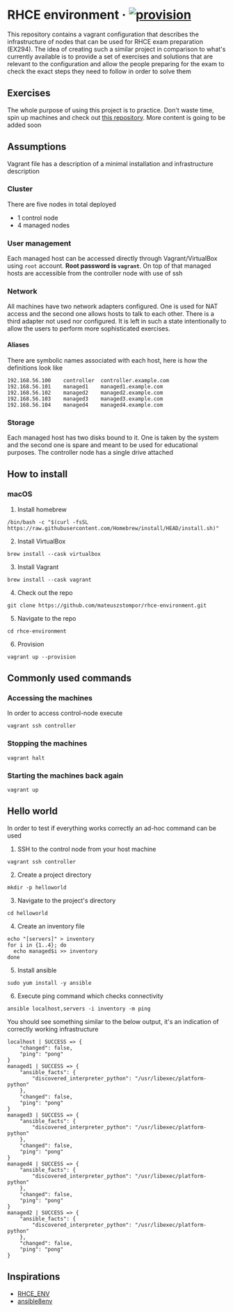 # RHCE environment &middot; [![provision](https://github.com/mateuszstompor/rhce-environment/actions/workflows/provision.yml/badge.svg?branch=main)](https://github.com/mateuszstompor/rhce-environment/actions/workflows/provision.yml)
This repository contains a vagrant configuration that describes the infrastructure of nodes that can be used for RHCE exam preparation (EX294). The idea of creating such a similar project in comparison to what's currently available is to provide a set of exercises and solutions that are relevant to the configuration and allow the people preparing for the exam to check the exact steps they need to follow in order to solve them

## Exercises 
The whole purpose of using this project is to practice. Don't waste time, spin up machines and check out [this repository](https://github.com/mateuszstompor/rhce-ex294-exam). More content is going to be added soon 

## Assumptions
Vagrant file has a description of a minimal installation and infrastructure description

### Cluster
There are five nodes in total deployed
* 1 control node
* 4 managed nodes

### User management
Each managed host can be accessed directly through Vagrant/VirtualBox using `root` account. **Root password is `vagrant`**. On top of that managed hosts are accessible from the controller node with use of ssh

### Network
All machines have two network adapters configured. One is used for NAT access and the second one allows hosts to talk to each other. There is a third adapter not used nor configured. It is left in such a state intentionally to allow the users to perform more sophisticated exercises.

#### Aliases
There are symbolic names associated with each host, here is how the definitions look like
```
192.168.56.100    controller  controller.example.com
192.168.56.101    managed1    managed1.example.com
192.168.56.102    managed2    managed2.example.com
192.168.56.103    managed3    managed3.example.com
192.168.56.104    managed4    managed4.example.com
```

### Storage
Each managed host has two disks bound to it. One is taken by the system and the second one is spare and meant to be used for educational purposes. The controller node has a single drive attached

## How to install
### macOS
1. Install homebrew
```
/bin/bash -c "$(curl -fsSL https://raw.githubusercontent.com/Homebrew/install/HEAD/install.sh)"
```
2. Install VirtualBox
```
brew install --cask virtualbox
```

3. Install Vagrant
```
brew install --cask vagrant
```

4. Check out the repo
```
git clone https://github.com/mateuszstompor/rhce-environment.git
```

5. Navigate to the repo
```
cd rhce-environment
```

6. Provision
```
vagrant up --provision
``` 

## Commonly used commands
### Accessing the machines
In order to access control-node execute
```
vagrant ssh controller
```

### Stopping the machines
```
vagrant halt
```

### Starting the machines back again
```
vagrant up
```

## Hello world
In order to test if everything works correctly an ad-hoc command can be used
1. SSH to the control node from your host machine
```
vagrant ssh controller
```

2. Create a project directory
```
mkdir -p helloworld
```
3. Navigate to the project's directory
```
cd helloworld
```

4. Create an inventory file
```
echo "[servers]" > inventory
for i in {1..4}; do
  echo managed$i >> inventory
done
```

5. Install ansible
```
sudo yum install -y ansible
```

6. Execute ping command which checks connectivity
```
ansible localhost,servers -i inventory -m ping
```
You should see something similar to the below output, it's an indication of correctly working infrastructure
```
localhost | SUCCESS => {
    "changed": false,
    "ping": "pong"
}
managed1 | SUCCESS => {
    "ansible_facts": {
        "discovered_interpreter_python": "/usr/libexec/platform-python"
    },
    "changed": false,
    "ping": "pong"
}
managed3 | SUCCESS => {
    "ansible_facts": {
        "discovered_interpreter_python": "/usr/libexec/platform-python"
    },
    "changed": false,
    "ping": "pong"
}
managed4 | SUCCESS => {
    "ansible_facts": {
        "discovered_interpreter_python": "/usr/libexec/platform-python"
    },
    "changed": false,
    "ping": "pong"
}
managed2 | SUCCESS => {
    "ansible_facts": {
        "discovered_interpreter_python": "/usr/libexec/platform-python"
    },
    "changed": false,
    "ping": "pong"
}
```

## Inspirations
* [RHCE_ENV](https://github.com/theJaxon/RHCE_ENV)
* [ansible8env](https://github.com/rdbreak/ansible8env)

